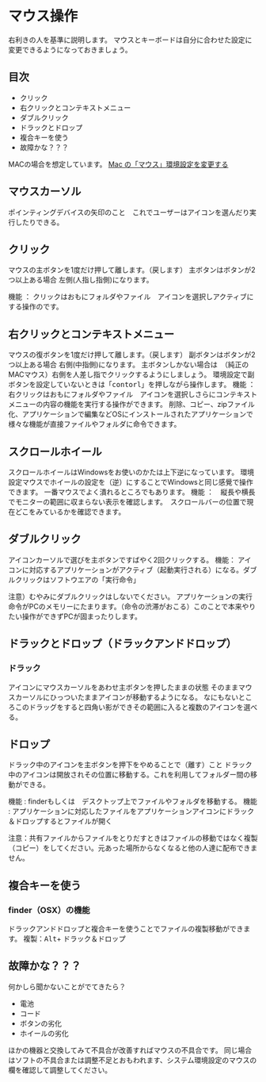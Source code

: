 # マウス操作
右利きの人を基準に説明します。
マウスとキーボードは自分に合わせた設定に変更できるようになっておきましょう。

## 目次
- クリック
- 右クリックとコンテキストメニュー
- ダブルクリック
- ドラックとドロップ
- 複合キーを使う
- 故障かな？？？

MACの場合を想定しています。
[Mac の「マウス」環境設定を変更する](https://support.apple.com/ja-jp/guide/mac-help/mh29222/10.14/mac/10.14)

## マウスカーソル
ポインティングデバイスの矢印のこと　これでユーザーはアイコンを選んだり実行したりできる。

## クリック 
マウスの主ボタンを1度だけ押して離します。（戻します）
主ボタンはボタンが2つ以上ある場合 左側(人指し指側)になります。

機能 ： クリックはおもにフォルダやファイル　アイコンを選択しアクティブにする操作のです。

## 右クリックとコンテキストメニュー
マウスの復ボタンを1度だけ押して離します。（戻します）
副ボタンはボタンが2つ以上ある場合 右側(中指側)になります。
主ボタンしかない場合は　（純正のMACマウス）右側を人差し指でクリックするようにしましょう。
環境設定で副ボタンを設定していないときは「<kbd>contorl</kbd>」を押しながら操作します。
機能 ： 右クリックはおもにフォルダやファイル　アイコンを選択しさらにコンテキストメニューの内容の機能を実行する操作ができます。
削除、コピー、zipファイル化、アプリケーションで編集などOSにインストールされたアプリケーションで様々な機能が直接ファイルやフォルダに命令できます。

## スクロールホイール
スクロールホイールはWindowsをお使いのかたは上下逆になっています。
環境設定マウスでホイールの設定を（逆）にすることでWindowsと同じ感覺で操作できます。
一番マウスでよく潰れるところでもあります。
機能 ：　縦長や横長でモニターの範囲に収まらない表示を確認します。　スクロールバーの位置で現在どこをみているかを確認できます。

## ダブルクリック
アイコンカーソルで選びを主ボタンですばやく2回クリックする。
機能： アイコンに対応するアプリケーションがアクティブ（起動実行される）になる。ダブルクリックはソフトウエアの「実行命令」

注意）むやみにダブルクリックはしないでください。
アプリケーションの実行命令がPCのメモリーにたまります。（命令の渋滞がおこる）このことで本来やりたい操作ができずPCが固まったりします。

## ドラックとドロップ（ドラックアンドドロップ）

### ドラック　
アイコンにマウスカーソルをあわせ主ボタンを押したままの状態
そのままマウスカーソルにひっついたままアイコンが移動するようになる。
なにもないところこのドラッグをすると四角い影ができその範囲に入ると複数のアイコンを選べる。

## ドロップ
ドラック中のアイコンを主ボタンを押下をやめることで（離す）こと
ドラック中のアイコンは開放されその位置に移動する。これを利用してフォルダー間の移動ができる。

機能 : finderもしくは　デスクトップ上でファイルやフォルダを移動する。
機能 : アプリケーションに対応したファイルをアプリケーションアイコンにドラック＆ドロップするとファイルが開く

注意：共有ファイルからファイルをとりだすときはファイルの移動ではなく複製（コピー）をしてください。元あった場所からなくなると他の人達に配布できません。


## 複合キーを使う

### finder（OSX）の機能
ドラックアンドドロップと複合キーを使うことでファイルの複製移動ができます。
複製：<kbd>Alt</kbd>+ ドラック＆ドロップ

## 故障かな？？？

何かしら聞かないことがでてきたら？

- 電池
- コード
- ボタンの劣化
- ホイールの劣化

ほかの機器と交換してみて不具合が改善すればマウスの不具合です。
同じ場合はソフトの不具合または調整不足とおもわれます、システム環境設定のマウスの欄を確認して調整してください。



